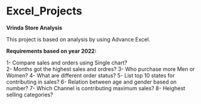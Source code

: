 # Excel_Projects
**Vrinda Store Analysis**

This project is based on analysis by using Advance Excel.

**Requirements based on year 2022:**

1- Compare sales and orders using Single chart?<br>
2- Months got the highest sales and ordres?
3- Who purchase more Men or Women?
4- What are different order status?
5- List top 10 states for contributing in sales?
6- Relation between age and gender based on number?
7- Which Channel is contributing maximum sales?
8- Heighest selling categories?


